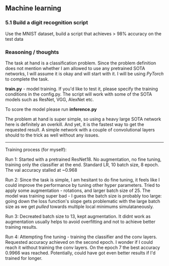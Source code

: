## Machine learning

### 5.1 Build a digit recognition script
Use the MNIST dataset, build a script that achieves > 98% accuracy on the test
data


### Reasoning / thoughts
The task at hand is a classification problem. Since the problem definition does
not mention whether I am allowed to use any pretrained SOTA networks, I will
assume it is okay and will start with it. I will be using *PyTorch* to complete
the task.

**train.py** - model training. If you'd like to test it, please specify the training
conditions in the config.py. The script will work with some of the SOTA models 
such as ResNet, VGG, AlexNet etc.

To score the model please run **inference.py**

The problem at hand is super simple, so using a heavy large SOTA network here 
is definitely an overkill. And yet, it is the fastest way to get the requested
result. A simple network with a couple of convolutional layers should to the 
trick as well without any issues.


---
   Training process (for myself):

Run 1:
Started with a pretrained ResNet18. No augmentation, no fine tuning, 
training only the classifier at the end. Standard LR, 10 batch size, 8 epoch. 
The val accuracy stalled at ~0.968

Run 2:
Since the task is simple, I am hesitant to do fine tuning, it feels like I could
improve the performance by tuning other hyper parameters. Tried to apply some
augmentation - rotations, and larger batch size of 25. The model was training
super bad - I guess the batch size is probably too large: going down the loss
function's slope gets problematic with the large batch size as we get *pulled* 
towards multiple local minimums simulataneously.

Run 3:
Decreated batch size to 13, kept augmentation. It didnt work as augmentation
usually helps to avoid overfitting and not to achieve better training results.

Run 4: Attempting fine tuning - training the classifier and the conv layers.
Requested accuracy achieved on the second epoch. I wonder if I could reach it
without training the conv layers.
On the epoch 7 the best accuracy 0.9966 was reached. Potentially, could have got
even better results if I'd trained for longer.